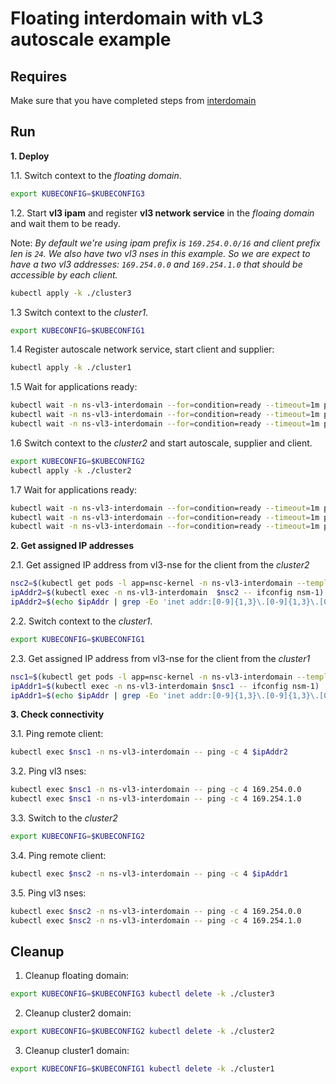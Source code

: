 # Floating interdomain with vL3 autoscale example



## Requires
Make sure that you have completed steps from [interdomain](../../)

## Run

**1. Deploy**

1.1. Switch context to the *floating domain*.
```bash
export KUBECONFIG=$KUBECONFIG3
```
1.2. Start **vl3 ipam** and register **vl3 network service** in the *floaing domain* and wait them to be ready.

Note: *By default we're using ipam prefix is `169.254.0.0/16` and client prefix len is `24`. We also have two vl3 nses in this example. So we are expect to have a two vl3 addresses: `169.254.0.0` and `169.254.1.0` that should be accessible by each client.*

```bash
kubectl apply -k ./cluster3
```

1.3 Switch context to the *cluster1*.

```bash
export KUBECONFIG=$KUBECONFIG1
```

1.4 Register autoscale network service, start client and supplier:

```bash
kubectl apply -k ./cluster1
```
1.5 Wait for applications ready:
```bash
kubectl wait -n ns-vl3-interdomain --for=condition=ready --timeout=1m pod -l app=nse-supplier-k8s
kubectl wait -n ns-vl3-interdomain --for=condition=ready --timeout=1m pod -l app=nsc-kernel
kubectl wait -n ns-vl3-interdomain --for=condition=ready --timeout=1m pod -l app=nse-vl3-vpp
```

1.6 Switch context to the *cluster2* and start autoscale, supplier and client.

```bash
export KUBECONFIG=$KUBECONFIG2
kubectl apply -k ./cluster2
```
1.7 Wait for applications ready:
```bash
kubectl wait -n ns-vl3-interdomain --for=condition=ready --timeout=1m pod -l app=nse-supplier-k8s
kubectl wait -n ns-vl3-interdomain --for=condition=ready --timeout=1m pod -l app=nsc-kernel
kubectl wait -n ns-vl3-interdomain --for=condition=ready --timeout=1m pod -l app=nse-vl3-vpp
```

**2. Get assigned IP addresses**

2.1. Get assigned IP address from vl3-nse for the client from the *cluster2*

```bash
nsc2=$(kubectl get pods -l app=nsc-kernel -n ns-vl3-interdomain --template '{{range .items}}{{.metadata.name}}{{"\n"}}{{end}}')
ipAddr2=$(kubectl exec -n ns-vl3-interdomain  $nsc2 -- ifconfig nsm-1)
ipAddr2=$(echo $ipAddr | grep -Eo 'inet addr:[0-9]{1,3}\.[0-9]{1,3}\.[0-9]{1,3}\.[0-9]{1,3}'| cut -c 11-)
```

2.2. Switch context to the *cluster1*.

```bash
export KUBECONFIG=$KUBECONFIG1
```

2.3. Get assigned IP address from vl3-nse for the client from the *cluster1*

```bash
nsc1=$(kubectl get pods -l app=nsc-kernel -n ns-vl3-interdomain --template '{{range .items}}{{.metadata.name}}{{"\n"}}{{end}}')
ipAddr1=$(kubectl exec -n ns-vl3-interdomain $nsc1 -- ifconfig nsm-1)
ipAddr1=$(echo $ipAddr | grep -Eo 'inet addr:[0-9]{1,3}\.[0-9]{1,3}\.[0-9]{1,3}\.[0-9]{1,3}'| cut -c 11-)
```

**3. Check connectivity**

3.1. Ping remote client:
```bash
kubectl exec $nsc1 -n ns-vl3-interdomain -- ping -c 4 $ipAddr2
```

3.2. Ping vl3 nses:
```bash
kubectl exec $nsc1 -n ns-vl3-interdomain -- ping -c 4 169.254.0.0
kubectl exec $nsc1 -n ns-vl3-interdomain -- ping -c 4 169.254.1.0
```


3.3. Switch to the *cluster2*
```bash
export KUBECONFIG=$KUBECONFIG2
```


3.4. Ping remote client:
```bash
kubectl exec $nsc2 -n ns-vl3-interdomain -- ping -c 4 $ipAddr1
```

3.5. Ping vl3 nses:
```bash
kubectl exec $nsc2 -n ns-vl3-interdomain -- ping -c 4 169.254.0.0
kubectl exec $nsc2 -n ns-vl3-interdomain -- ping -c 4 169.254.1.0
```

## Cleanup

1. Cleanup floating domain:

```bash
export KUBECONFIG=$KUBECONFIG3 kubectl delete -k ./cluster3
```

2. Cleanup cluster2 domain:

```bash
export KUBECONFIG=$KUBECONFIG2 kubectl delete -k ./cluster2
```

3. Cleanup cluster1 domain:

```bash
export KUBECONFIG=$KUBECONFIG1 kubectl delete -k ./cluster1
```
